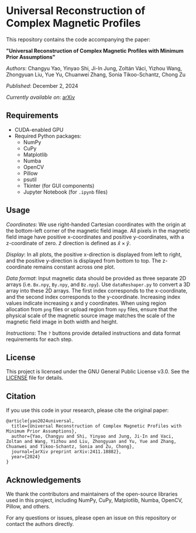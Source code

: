 # Universal Reconstruction of Complex Magnetic Profiles

This repository contains the code accompanying the paper:

**"Universal Reconstruction of Complex Magnetic Profiles with Minimum Prior Assumptions"**

*Authors*: Changyu Yao, Yinyao Shi, Ji-In Jung, Zoltán Váci, Yizhou Wang, Zhongyuan Liu, Yue Yu, Chuanwei Zhang, Sonia Tikoo-Schantz, Chong Zu

*Published*: December 2, 2024

*Currently available on*: [arXiv](https://arxiv.org/abs/2411.18882)

## Requirements

- CUDA-enabled GPU
- Required Python packages:
  - NumPy
  - CuPy
  - Matplotlib
  - Numba
  - OpenCV
  - Pillow
  - psutil
  - Tkinter (for GUI components)
  - Jupyter Notebook (for `.ipynb` files)

## Usage

*Coordinates*: We use right-handed Cartesian coordinates with the origin at the bottom-left corner of the magnetic field image. All pixels in the magnetic field image have positive x-coordinates and positive y-coordinates, with a z-coordinate of zero. $\hat{z}$ direction is defined as $\hat{x} \times \hat{y}$.

*Display*: In all plots, the positive x-direction is displayed from left to right, and the positive y-direction is displayed from bottom to top. The z-coordinate remains constant across one plot.

*Data format*: Input magnetic data should be provided as three separate 2D arrays (i.e. `Bx.npy`, `By.npy`, and `Bz.npy`). Use `dataReshaper.py` to convert a 3D array into these 2D arrays. The first index corresponds to the x-coordinate, and the second index corresponds to the y-coordinate. Increasing index values indicate increasing x and y coordinates. When using region allocation from `png` files or upload region from `npy` files, ensure that the physical scale of the magnetic source image matches the scale of the magnetic field image in both width and height.

*Instructions*: The `?` buttons provide detailed instructions and data format requirements for each step.

## License

This project is licensed under the GNU General Public License v3.0. See the [LICENSE](LICENSE) file for details.

## Citation

If you use this code in your research, please cite the original paper:

```
@article{yao2024universal,
  title={Universal Reconstruction of Complex Magnetic Profiles with Minimum Prior Assumptions},
  author={Yao, Changyu and Shi, Yinyao and Jung, Ji-In and Vaci, Zoltan and Wang, Yizhou and Liu, Zhongyuan and Yu, Yue and Zhang, Chuanwei and Tikoo-Schantz, Sonia and Zu, Chong},
  journal={arXiv preprint arXiv:2411.18882},
  year={2024}
}
```

## Acknowledgements

We thank the contributors and maintainers of the open-source libraries used in this project, including NumPy, CuPy, Matplotlib, Numba, OpenCV, Pillow, and others.

For any questions or issues, please open an issue on this repository or contact the authors directly.

